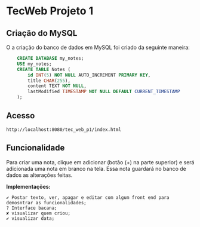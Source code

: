 # TecWeb Projeto 1

## Criação do MySQL

O a criação do banco de dados em MySQL foi criado da seguinte maneira:

``` sql
    CREATE DATABASE my_notes;
    USE my_notes;
    CREATE TABLE Notes (
        id INT(5) NOT NULL AUTO_INCREMENT PRIMARY KEY,
        title CHAR(255),
        content TEXT NOT NULL,
        lastModified TIMESTAMP NOT NULL DEFAULT CURRENT_TIMESTAMP
    );
```

## Acesso

    http://localhost:8080/tec_web_p1/index.html


## Funcionalidade

Para criar uma nota, clique em adicionar (botão (+) na parte superior) e será adicionada uma nota em branco na tela. Essa nota guardará no banco de dados as alterações feitas.

**Implementações:**

`✔ Postar texto, ver, apagar e editar com algum front end para demosntrar as funcionalidades;`<br>
`? Interface bacana;`<br>
`✘ visualizar quem criou;`<br>
`✔ visualizar data;`
